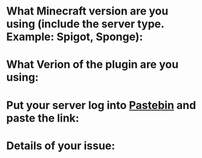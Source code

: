   # What Minecraft version are you using (include the server type. Example: Spigot, Sponge):

  # What Verion of the plugin are you using:

  # Put your server log into [Pastebin](https://pastebin.com/) and paste the link:

  # Details of your issue:

